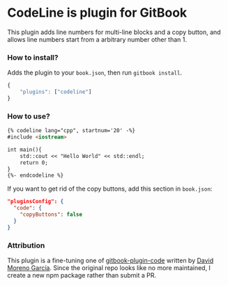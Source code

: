 # CodeLine is plugin for GitBook
This plugin adds line numbers for multi-line blocks and a copy button, and allows line numbers start from a arbitrary number other than 1.


### How to install?

Adds the plugin to your `book.json`, then run `gitbook install`.

```js
{
    "plugins": ["codeline"]
}
```

### How to use?

```md
{% codeline lang="cpp", startnum='20' -%}
#include <iostream>

int main(){
    std::cout << "Hello World" << std::endl;
    return 0;
}
{%- endcodeline %}
```
If you want to get rid of the copy buttons, add this section in `book.json`:

```json
"pluginsConfig": {
  "code": {
    "copyButtons": false
  }
}
```

### Attribution
This plugin is a fine-tuning one of [gitbook-plugin-code](https://github.com/davidmogar/gitbook-plugin-code) written by [David Moreno García](https://github.com/davidmogar). Since the original repo looks like no more maintained, I create a new npm package rather than submit a PR.
